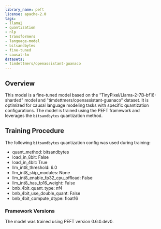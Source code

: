 ```yaml
---
library_name: peft
license: apache-2.0
tags:
- llama2
- quantization
- nlp
- transformers
- language-model
- bitsandbytes
- fine-tuned
- causal-lm
datasets:
- timdettmers/openassistant-guanaco
---
```


## Overview

This model is a fine-tuned model based on the "TinyPixel/Llama-2-7B-bf16-sharded" model and "timdettmers/openassistant-guanaco" dataset. It is optimized for causal language modeling tasks with specific quantization configurations. The model is trained using the PEFT framework and leverages the `bitsandbytes` quantization method.

## Training Procedure

The following `bitsandbytes` quantization config was used during training:

- quant_method: bitsandbytes
- load_in_8bit: False
- load_in_4bit: True
- llm_int8_threshold: 6.0
- llm_int8_skip_modules: None
- llm_int8_enable_fp32_cpu_offload: False
- llm_int8_has_fp16_weight: False
- bnb_4bit_quant_type: nf4
- bnb_4bit_use_double_quant: False
- bnb_4bit_compute_dtype: float16

### Framework Versions

The model was trained using PEFT version 0.6.0.dev0.